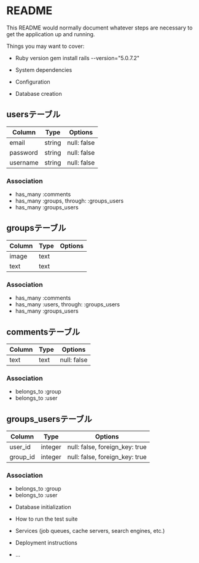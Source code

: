 # README

This README would normally document whatever steps are necessary to get the
application up and running.

Things you may want to cover:

* Ruby version
gem install rails --version="5.0.7.2"

* System dependencies

* Configuration

* Database creation

## usersテーブル
|Column|Type|Options|
|------|----|-------|
|email|string|null: false|
|password|string|null: false|
|username|string|null: false|
### Association
- has_many :comments
- has_many :groups,  through:  :groups_users
- has_many :groups_users
## groupsテーブル
|Column|Type|Options|
|------|----|-------|
|image|text||
|text|text||
### Association
- has_many :comments
- has_many  :users,  through:  :groups_users
- has_many :groups_users

## commentsテーブル
|Column|Type|Options|
|------|----|-------|
|text|text|null: false|
### Association
- belongs_to :group
- belongs_to :user


## groups_usersテーブル
|Column|Type|Options|
|------|----|-------|
|user_id|integer|null: false, foreign_key: true|
|group_id|integer|null: false, foreign_key: true|
### Association
- belongs_to :group
- belongs_to :user

* Database initialization

* How to run the test suite

* Services (job queues, cache servers, search engines, etc.)

* Deployment instructions

* ...
